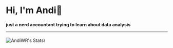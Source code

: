 
<!--
**AndiWR/AndiWR** is a ✨ _special_ ✨ repository because its `README.md` (this file) appears on your GitHub profile.

Here are some ideas to get you started:

- 🔭 I’m currently working on ...
- 🌱 I’m currently learning ...
- 👯 I’m looking to collaborate on ...
- 🤔 I’m looking for help with ...
- 💬 Ask me about ...
- 📫 How to reach me: ...
- 😄 Pronouns: ...
- ⚡ Fun fact: ...
-->

<h1>Hi, I'm Andi👋 </h1>

<h4>
just a nerd accountant trying to learn about data analysis

  ***
</h4>




![AndiWR's Stats](https://github-readme-stats.vercel.app/api?username=AndiWR&theme=vue-dark&show_icons=true&hide_border=false&count_private=true)\


